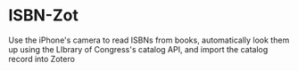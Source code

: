 ISBN-Zot
========

Use the iPhone's camera to read ISBNs from books, automatically look them up using the LIbrary of Congress's catalog API, and import the catalog record into Zotero
